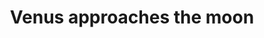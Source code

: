 ---
title: "Venus approaches the moon"
type: Lunar
tags: ["Moon", "Venus"]
description: A dawn view of Venus with a crescent moon.
image: assets/images/gallery/moon-venus/thumb.jpg
telescope: Sony ILCE-6300
length: 50mm
aperture: 31mm
folder: moon-venus
exposure: 0.2s
lights: 1
sessions: 1
firstCapture: 2022-01-24 
lastCapture: 
noannotations: true
---